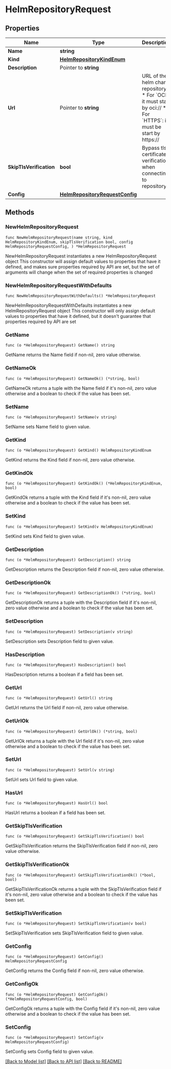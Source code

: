 # HelmRepositoryRequest

## Properties

Name | Type | Description | Notes
------------ | ------------- | ------------- | -------------
**Name** | **string** |  | 
**Kind** | [**HelmRepositoryKindEnum**](HelmRepositoryKindEnum.md) |  | 
**Description** | Pointer to **string** |  | [optional] 
**Url** | Pointer to **string** | URL of the helm chart repository: * For &#x60;OCI&#x60;: it must start by oci:// * For &#x60;HTTPS&#x60;: it must be start by https://  | [optional] 
**SkipTlsVerification** | **bool** | Bypass tls certificate verification when connecting to repository | 
**Config** | [**HelmRepositoryRequestConfig**](HelmRepositoryRequestConfig.md) |  | 

## Methods

### NewHelmRepositoryRequest

`func NewHelmRepositoryRequest(name string, kind HelmRepositoryKindEnum, skipTlsVerification bool, config HelmRepositoryRequestConfig, ) *HelmRepositoryRequest`

NewHelmRepositoryRequest instantiates a new HelmRepositoryRequest object
This constructor will assign default values to properties that have it defined,
and makes sure properties required by API are set, but the set of arguments
will change when the set of required properties is changed

### NewHelmRepositoryRequestWithDefaults

`func NewHelmRepositoryRequestWithDefaults() *HelmRepositoryRequest`

NewHelmRepositoryRequestWithDefaults instantiates a new HelmRepositoryRequest object
This constructor will only assign default values to properties that have it defined,
but it doesn't guarantee that properties required by API are set

### GetName

`func (o *HelmRepositoryRequest) GetName() string`

GetName returns the Name field if non-nil, zero value otherwise.

### GetNameOk

`func (o *HelmRepositoryRequest) GetNameOk() (*string, bool)`

GetNameOk returns a tuple with the Name field if it's non-nil, zero value otherwise
and a boolean to check if the value has been set.

### SetName

`func (o *HelmRepositoryRequest) SetName(v string)`

SetName sets Name field to given value.


### GetKind

`func (o *HelmRepositoryRequest) GetKind() HelmRepositoryKindEnum`

GetKind returns the Kind field if non-nil, zero value otherwise.

### GetKindOk

`func (o *HelmRepositoryRequest) GetKindOk() (*HelmRepositoryKindEnum, bool)`

GetKindOk returns a tuple with the Kind field if it's non-nil, zero value otherwise
and a boolean to check if the value has been set.

### SetKind

`func (o *HelmRepositoryRequest) SetKind(v HelmRepositoryKindEnum)`

SetKind sets Kind field to given value.


### GetDescription

`func (o *HelmRepositoryRequest) GetDescription() string`

GetDescription returns the Description field if non-nil, zero value otherwise.

### GetDescriptionOk

`func (o *HelmRepositoryRequest) GetDescriptionOk() (*string, bool)`

GetDescriptionOk returns a tuple with the Description field if it's non-nil, zero value otherwise
and a boolean to check if the value has been set.

### SetDescription

`func (o *HelmRepositoryRequest) SetDescription(v string)`

SetDescription sets Description field to given value.

### HasDescription

`func (o *HelmRepositoryRequest) HasDescription() bool`

HasDescription returns a boolean if a field has been set.

### GetUrl

`func (o *HelmRepositoryRequest) GetUrl() string`

GetUrl returns the Url field if non-nil, zero value otherwise.

### GetUrlOk

`func (o *HelmRepositoryRequest) GetUrlOk() (*string, bool)`

GetUrlOk returns a tuple with the Url field if it's non-nil, zero value otherwise
and a boolean to check if the value has been set.

### SetUrl

`func (o *HelmRepositoryRequest) SetUrl(v string)`

SetUrl sets Url field to given value.

### HasUrl

`func (o *HelmRepositoryRequest) HasUrl() bool`

HasUrl returns a boolean if a field has been set.

### GetSkipTlsVerification

`func (o *HelmRepositoryRequest) GetSkipTlsVerification() bool`

GetSkipTlsVerification returns the SkipTlsVerification field if non-nil, zero value otherwise.

### GetSkipTlsVerificationOk

`func (o *HelmRepositoryRequest) GetSkipTlsVerificationOk() (*bool, bool)`

GetSkipTlsVerificationOk returns a tuple with the SkipTlsVerification field if it's non-nil, zero value otherwise
and a boolean to check if the value has been set.

### SetSkipTlsVerification

`func (o *HelmRepositoryRequest) SetSkipTlsVerification(v bool)`

SetSkipTlsVerification sets SkipTlsVerification field to given value.


### GetConfig

`func (o *HelmRepositoryRequest) GetConfig() HelmRepositoryRequestConfig`

GetConfig returns the Config field if non-nil, zero value otherwise.

### GetConfigOk

`func (o *HelmRepositoryRequest) GetConfigOk() (*HelmRepositoryRequestConfig, bool)`

GetConfigOk returns a tuple with the Config field if it's non-nil, zero value otherwise
and a boolean to check if the value has been set.

### SetConfig

`func (o *HelmRepositoryRequest) SetConfig(v HelmRepositoryRequestConfig)`

SetConfig sets Config field to given value.



[[Back to Model list]](../README.md#documentation-for-models) [[Back to API list]](../README.md#documentation-for-api-endpoints) [[Back to README]](../README.md)


